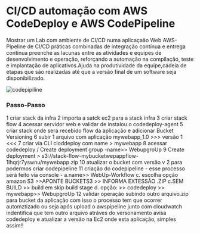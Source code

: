 # CI/CD automação com AWS CodeDeploy e AWS CodePipeline 


Mostrar um Lab com ambiente de CI/CD numa aplicaçaão Web AWS-Pipeline de CI/CD práticas combinadas de integração contínua e entrega contínua preenche as lacunas entre as atividades e equipes de desenvolvimento e operação, reforçando a automação na compilação, teste e implantação de aplicativos.Ajuda na produtividade da equipe,cadeia de etapas que são realizadas até que a versão final de um software seja disponibilizado.


![codepipiline](https://user-images.githubusercontent.com/102867453/174445091-d99d6374-8c3c-4fc9-94dc-783a6bd1b713.jpg)

### Passo-Passo

1 criar stack da infra 
2 importa a satck ec2 para a stack infra
3 criar stack flow
4 acessar servidor web e validar de instalou o codedeploy-agent 
5 criar stack onde será recebido flow da aplicação e adicionar Bucket Versioning
6 subir 1 arquivo com aplicação mywebapp_1.0 >>> versão 1 <<<
7 criar via CLI cloddeploy com name > mywebapp
8 acessar codedeploy / Create deployment group -name>> WebupgroUp 
9 Create deployment > s3://stack-flow-mybucketwepappflow-1lhqrjr7yswnu/mywebapp.zip 
10 atualizar o bucket com versão v 2 para podermos criar codepipeline 
11 criação do codepipeline - esse processo será feito via console -
   a.name>> WebUp-Workflow
   c. escolha opção amazon S3 >>APONTE BUCKETS3 >> INFORMA EXTESSÃO .ZIP 
   c.SEM BUILD >>  build em skip build stage 
   d. opção: >> codedeploy >> mywebapp>> WebupgroUp
12 validar operação subindo outro arquivo.zip para bucket da aplicação com isso o processo tem que ocorrer automztizado 
   ou seja após upload o awspipeline junto com cloudwatch indentifica que tem outro arquivo atráves do versonamento avisa 
   codedeploy e atualizar a versão na Ec2 onde esta aplicação, simples assim!!

